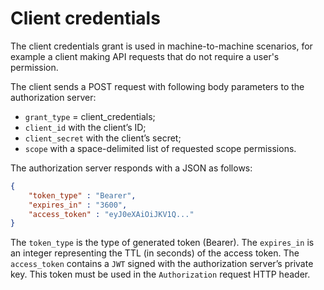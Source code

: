 # Client credentials

The client credentials grant is used in machine-to-machine scenarios, for
example a client making API requests that do not require a user's permission.

The client sends a POST request with following body parameters to the
authorization server:

- `grant_type` = client_credentials;
- `client_id` with the client’s ID;
- `client_secret` with the client’s secret;
- `scope` with a space-delimited list of requested scope permissions.

The authorization server responds with a JSON as follows:

```json
{
    "token_type" : "Bearer",
    "expires_in" : "3600",
    "access_token" : "eyJ0eXAiOiJKV1Q..."
}
```

The `token_type` is the type of generated token (Bearer). The `expires_in` is
an integer representing the TTL (in seconds) of the access token.
The `access_token` contains a `JWT` signed with the authorization server’s
private key. This token must be used in the `Authorization` request HTTP header.
